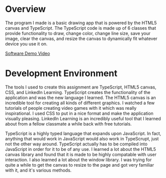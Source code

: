 # Overview

The program I made is a basic drawing app that is powered by the HTML5 canvas and TypeScript. The TypeScript code is made up of 6 classes that provide functionality to draw, change color, change line size, save your image, clear the canvas, and resize the canvas to dynamically fit whatever device you use it on. 

[Software Demo Video](https://www.youtube.com/watch?v=mKuB9earP6s)

# Development Environment

The tools I used to create this assignment are TypeScript, HTML5 canvas, CSS, and LinkedIn Learning. TypeScript creates the functionality of the application and was the new language I learned. The HTML5 canvas is an incredible tool for creating all kinds of different graphics. I watched a few tutorials of people creating video games with it which was really inspirational. I used CSS to put in a nice format and make the application visually pleasing. LinkedIn Learning is an incredibly useful tool that I learned about from a fellow classmate a while back with free tutorials.

TypeScript is a highly typed language that expands upon JavaScript. In fact, anything that would work in JavaScript would also work in TypeScrupt, just not the other way around. TypeScript actually has to be compiled into JavaScript in order for it to be of any use. I learned a lot about the HTML5 canvas library and found that it is made to be highly compatable with user interaction. I also learned a lot about the window library. I was trying for quite a while to get the canvas to resize to the page and got very familiar with it, and it's various methods.
